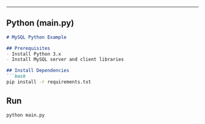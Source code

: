 
---

## Python (main.py)
```markdown
# MySQL Python Example

## Prerequisites
- Install Python 3.x
- Install MySQL server and client libraries

## Install Dependencies
```bash
pip install -r requirements.txt
```

## Run
```bash
python main.py
```